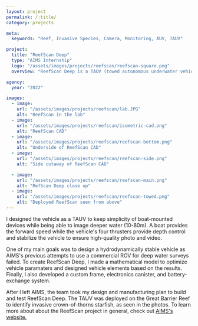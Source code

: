 ```yaml
---
layout: project
permalink: /:title/
category: projects

meta:
  keywords: "Reef, Invasive Species, Camera, Monitoring, AUV, TAUV"

project:
  title: "ReefScan Deep"
  type: "AIMS Internship"
  logo: "/assets/images/projects/reefscan/reefscan-square.png"
  overview: "ReefScan Deep is a TAUV (towed autonomous underwater vehicle) I designed while spending a summer as a visiting researcher at the Australian Institute of Marine Science (AIMS)."

agency:
  year: "2022"

images:
  - image:
    url: "/assets/images/projects/reefscan/lab.JPG"
    alt: "ReefScan in the lab"
  - image:
    url: "/assets/images/projects/reefscan/isometric-cad.png"
    alt: "ReefScan CAD"
  - image:
    url: "/assets/images/projects/reefscan/reefscan-bottom.png"
    alt: "Underside of ReefScan CAD"
  - image:
    url: "/assets/images/projects/reefscan/reefscan-side.png"
    alt: "Side cutaway of ReefScan CAD"

  - image:
    url: "/assets/images/projects/reefscan/reefscan-main.png"
    alt: "RefScan Deep close up"
  - image:
    url: "/assets/images/projects/reefscan/reefscan-towed.png"
    alt: "Deployed ReefScan seen from above"
---
```

<p>I designed the vehicle as a TAUV to keep simplicity of boat-mounted devices while being able to image deeper water (10-80m). A boat provides the forward speed while the vehicle's four thrusters provide depth control and stabilize the vehicle to ensure high-quality photo and video. </p>

<p>One of my main goals was to design a hydrodynamically stable vehicle as AIMS's previous attempts to use a commercial ROV for deep water surveys failed. To create ReefScan Deep, I made a mathematical model to optimize vehicle paramaters and designed vehicle elements based on the results. Finally, I also developed a custom frame, electronics canister, and battery-exchange system. </p>

<p> After I left AIMS, the team took my design and manufacturing plan to build and test ReefScan Deep. The TAUV was deployed on the Great Barrier Reef to identify invasive crown-of-thorns starfish, as seen in the photos. To learn more about about the ReefScan project in general, check out <a class="underline" href="https://www.aims.gov.au/research/technology/reefscan" target="_blank"> AIMS's website. </a> </p>

